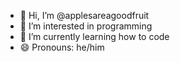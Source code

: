 - 👋 Hi, I’m @applesareagoodfruit
- 👀 I’m interested in programming
- 🌱 I’m currently learning how to code
- 😄 Pronouns: he/him

<!---
applesareagoodfruit/applesareagoodfruit is a ✨ special ✨ repository because its `README.md` (this file) appears on your GitHub profile.
You can click the Preview link to take a look at your changes.
--->
